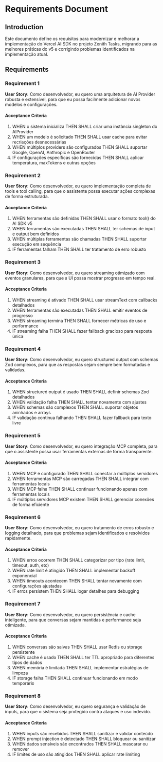 # Requirements Document

## Introduction

Este documento define os requisitos para modernizar e melhorar a implementação do Vercel AI SDK no projeto Zenith Tasks, migrando para as melhores práticas do v5 e corrigindo problemas identificados na implementação atual.

## Requirements

### Requirement 1

**User Story:** Como desenvolvedor, eu quero uma arquitetura de AI Provider robusta e extensível, para que eu possa facilmente adicionar novos modelos e configurações.

#### Acceptance Criteria

1. WHEN o sistema inicializa THEN SHALL criar uma instância singleton do AIProvider
2. WHEN um modelo é solicitado THEN SHALL usar cache para evitar recriações desnecessárias
3. WHEN múltiplos providers são configurados THEN SHALL suportar Google, OpenAI, Anthropic e OpenRouter
4. IF configurações específicas são fornecidas THEN SHALL aplicar temperatura, maxTokens e outras opções

### Requirement 2

**User Story:** Como desenvolvedor, eu quero implementação completa de tools e tool calling, para que o assistente possa executar ações complexas de forma estruturada.

#### Acceptance Criteria

1. WHEN ferramentas são definidas THEN SHALL usar o formato tool() do AI SDK v5
2. WHEN ferramentas são executadas THEN SHALL ter schemas de input e output bem definidos
3. WHEN múltiplas ferramentas são chamadas THEN SHALL suportar execução em sequência
4. IF ferramentas falham THEN SHALL ter tratamento de erro robusto

### Requirement 3

**User Story:** Como desenvolvedor, eu quero streaming otimizado com eventos granulares, para que a UI possa mostrar progresso em tempo real.

#### Acceptance Criteria

1. WHEN streaming é ativado THEN SHALL usar streamText com callbacks detalhados
2. WHEN ferramentas são executadas THEN SHALL emitir eventos de progresso
3. WHEN streaming termina THEN SHALL fornecer métricas de uso e performance
4. IF streaming falha THEN SHALL fazer fallback gracioso para resposta única

### Requirement 4

**User Story:** Como desenvolvedor, eu quero structured output com schemas Zod complexos, para que as respostas sejam sempre bem formatadas e validadas.

#### Acceptance Criteria

1. WHEN structured output é usado THEN SHALL definir schemas Zod detalhados
2. WHEN validação falha THEN SHALL tentar novamente com ajustes
3. WHEN schemas são complexos THEN SHALL suportar objetos aninhados e arrays
4. IF validação continua falhando THEN SHALL fazer fallback para texto livre

### Requirement 5

**User Story:** Como desenvolvedor, eu quero integração MCP completa, para que o assistente possa usar ferramentas externas de forma transparente.

#### Acceptance Criteria

1. WHEN MCP é configurado THEN SHALL conectar a múltiplos servidores
2. WHEN ferramentas MCP são carregadas THEN SHALL integrar com ferramentas locais
3. WHEN MCP falha THEN SHALL continuar funcionando apenas com ferramentas locais
4. IF múltiplos servidores MCP existem THEN SHALL gerenciar conexões de forma eficiente

### Requirement 6

**User Story:** Como desenvolvedor, eu quero tratamento de erros robusto e logging detalhado, para que problemas sejam identificados e resolvidos rapidamente.

#### Acceptance Criteria

1. WHEN erros ocorrem THEN SHALL categorizar por tipo (rate limit, timeout, auth, etc)
2. WHEN rate limit é atingido THEN SHALL implementar backoff exponencial
3. WHEN timeouts acontecem THEN SHALL tentar novamente com configurações ajustadas
4. IF erros persistem THEN SHALL logar detalhes para debugging

### Requirement 7

**User Story:** Como desenvolvedor, eu quero persistência e cache inteligente, para que conversas sejam mantidas e performance seja otimizada.

#### Acceptance Criteria

1. WHEN conversas são salvas THEN SHALL usar Redis ou storage persistente
2. WHEN cache é usado THEN SHALL ter TTL apropriado para diferentes tipos de dados
3. WHEN memória é limitada THEN SHALL implementar estratégias de limpeza
4. IF storage falha THEN SHALL continuar funcionando em modo temporário

### Requirement 8

**User Story:** Como desenvolvedor, eu quero segurança e validação de inputs, para que o sistema seja protegido contra ataques e uso indevido.

#### Acceptance Criteria

1. WHEN inputs são recebidos THEN SHALL sanitizar e validar conteúdo
2. WHEN prompt injection é detectado THEN SHALL bloquear ou sanitizar
3. WHEN dados sensíveis são encontrados THEN SHALL mascarar ou remover
4. IF limites de uso são atingidos THEN SHALL aplicar rate limiting
